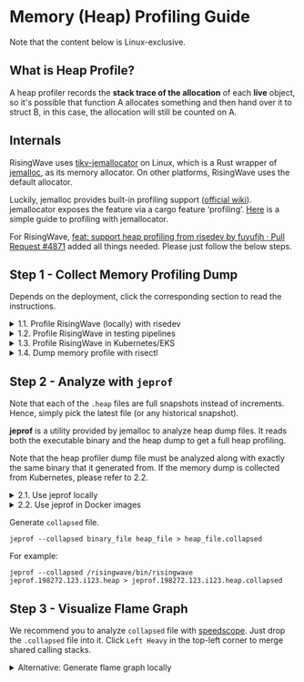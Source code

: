 # Memory (Heap) Profiling Guide

Note that the content below is Linux-exclusive.

## What is Heap Profile?

A heap profiler records the **stack trace of the allocation** of each **live** object, so it's possible that function A allocates something and then hand over it to struct B, in this case, the allocation will still be counted on A.

## Internals

RisingWave uses [tikv-jemallocator](https://crates.io/crates/tikv-jemallocator) on Linux, which is a Rust wrapper of [jemalloc](https://github.com/jemalloc/jemalloc), as its memory allocator. On other platforms, RisingWave uses the default allocator.

Luckily, jemalloc provides built-in profiling support ([official wiki](https://github.com/jemalloc/jemalloc/wiki/Use-Case%3A-Heap-Profiling)). jemallocator exposes the feature via a cargo feature ‘profiling’. [Here](https://gist.github.com/ordian/928dc2bd45022cddd547528f64db9174) is a simple guide to profiling with jemallocator.

For RisingWave, [feat: support heap profiling from risedev by fuyufjh · Pull Request #4871](https://github.com/risingwavelabs/risingwave/pull/4871) added all things needed. Please just follow the below steps.

## Step 1 - Collect Memory Profiling Dump

Depends on the deployment, click the corresponding section to read the instructions.

<details>
<summary>1.1. Profile RisingWave (locally) with risedev</summary>

Run a local cluster in EC2 instance with an additional environment variable `RISEDEV_ENABLE_HEAP_PROFILE`.

```shell
RISEDEV_ENABLE_HEAP_PROFILE=1 ./risedev d full
```

Here we use `full` instead of `compose-3node-deploy` because `compose-3node-deploy` uses Docker container to run RisingWave processes, which makes it more difficult to do profiling and analyzing.

Under the hood, `risedev` set environment variable `MALLOC_CONF` for RisingWave process. [Here](https://github.com/risingwavelabs/risingwave/blob/8f1e6d8101344385c529d5ae2277b28160615e2c/src/risedevtool/src/task/compute_node_service.rs#L107) is the implementation.

By default, the profiler will output a profile result on every 4GB memory allocation. Running a query and waiting for a while, lots of `.heap` files will be generated in the current folder:

```
...
compactor.266308.15.i15.heap
compactor.266308.16.i16.heap
compactor.266308.17.i17.heap
compactor.266308.18.i18.heap
...
compute-node.266187.116.i116.heap
compute-node.266187.117.i117.heap
compute-node.266187.118.i118.heap
compute-node.266187.119.i119.heap
...
```

</details>


<details>
<summary>1.2. Profile RisingWave in testing pipelines</summary>

Currently, some testing pipelines such as longevity tests have enabled memory profiling by default, but some are not, such as performance benchmarks.

To enable heap profiling of compute nodes in benchmark pipelines, set environment variable when starting a job:

```
ENABLE_MEMORY_PROFILING=true
```

Under the hood, the pipeline script passes the value to kube-bench's parameter `benchmark.risingwave.compute.memory_profiling.enable` ([code here](https://github.com/risingwavelabs/risingwave-test/blob/cff0b432b15abd99ac4b13cf1db375d7d8907371/benchmarks/set_bench_configs.sh#L46), and then kube-bench sets the environment to RisingWave Pods ([code here](https://github.com/risingwavelabs/kube-bench/blob/5392fc8fba02fad044d6ce1eb35eb84cb22a029c/manifests/risingwave/risingwave.template.yaml#L124)).

Note that this is only for compute nodes. If you need to run profiling on other nodes, or need to tune the parameters of profiling, you may modify the parameters in risingwave-test's [env.override.toml](https://github.com/risingwavelabs/risingwave-test/blob/d3edb85a9cbc61b3848bc7f7920603a5b89d1e9b/benchmarks/ch-benchmark/env.override.toml) manually and run the job with that branch. ([Example](https://github.com/risingwavelabs/risingwave-test/commit/cff0b432b15abd99ac4b13cf1db375d7d8907371))

</details>

<details>
<summary>1.3. Profile RisingWave in Kubernetes/EKS</summary>

If you run into an OOM issue in Kukernetes, now you will need to enable memory profiling first and reproduce the problem.

To enable memory profiling, set the environment variables `MALLOC_CONF` to Pods.

```bash
# Example: `statefulsets` for CN and Meta
kubectl edit statefulsets/benchmark-risingwave-compute-c
# Example: `deployments` for other nodes
kubectl edit deployments/benchmark-risingwave-connector-c
```

Add the `MALLOC_CONF` env var. Note the `prof_prefix` is used to specify the path and file names of dump. By default, `/risingwave/cache/` is mounted to HostPath and will persist after Pod restarts, so we use it as dump path here.

```yaml
env:
- name: MALLOC_CONF
  value: prof:true,lg_prof_interval:38,lg_prof_sample:19,prof_prefix:/risingwave/cache/cn
```

The suggested values of `lg_prof_interval` are different for different nodes. See `risedev` code: [compactor_service](https://github.com/risingwavelabs/risingwave/blob/8f1e6d8101344385c529d5ae2277b28160615e2c/src/risedevtool/src/task/compactor_service.rs#L99), [compute_node_service.rs](https://github.com/risingwavelabs/risingwave/blob/8f1e6d8101344385c529d5ae2277b28160615e2c/src/risedevtool/src/task/compute_node_service.rs#L107), [meta_node_service.rs](https://github.com/risingwavelabs/risingwave/blob/8f1e6d8101344385c529d5ae2277b28160615e2c/src/risedevtool/src/task/meta_node_service.rs#L190).


Afterwards, the memory dump should be outputted to the specified folder. Use `kubectl cp` to download it to local.


</details>

<details>
<summary>1.4. Dump memory profile with risectl</summary>

You can manually dump a heap profiling with risectl for a compute node with Jemalloc profiling enabled (`MALLOC_CONF=prof:true`).

```shell
./risedev ctl profile heap --dir [dumped_file_dir]
```

The dumped files will be saved in the directory you specified.

Note: To profile compute nodes remotely, please make sure all remote nodes have a public IP address accessible from your local machine (where you are running `risedev`).

</details>



## Step 2 - Analyze with `jeprof`

Note that each of the `.heap` files are full snapshots instead of increments. Hence, simply pick the latest file (or any historical snapshot).

**jeprof** is a utility provided by jemalloc to analyze heap dump files. It reads both the executable binary and the heap dump to get a full heap profiling.

Note that the heap profiler dump file must be analyzed along with exactly the same binary that it generated from. If the memory dump is collected from Kubernetes, please refer to 2.2.

<details>
<summary>2.1. Use jeprof locally</summary>

`jeprof` is already compiled in jemallocator and should be compiled by cargo, use it as follows:

```shell
# find jeprof binary
find . -name 'jeprof'

# set execution permission
chmod +x ./target/release/build/tikv-jemalloc-sys-22f0d47d5c562226/out/build/bin/jeprof
```

**Faster `jeprof` (recommend)**

In some platforms `jeprof` runs very slow. The bottleneck is `addr2line`, if you want to speed up from 30 minutes to 3s, please use :

```shell
git clone https://github.com/gimli-rs/addr2line
cd addr2line
cargo b --examples -r
cp ./target/release/examples/addr2line <your-path>
```


</details>


<details>
<summary>2.2. Use jeprof in Docker images</summary>

`jeprof` is included in RisingWave image `v1.0.0` or later. For earlier versions, please copy an `jeprof` manually into the container.

Find a Linux machine and use `docker` command to start an environment with the specific RisingWave version. Here, `-v $(pwd):/dumps` mounts current directory to `/dumps` folder inside the container, so that you don't need to copy the files in and out.

```bash
docker run -it --rm --entrypoint /bin/bash -v $(pwd):/dumps  ghcr.io/risingwavelabs/risingwave:v1.0.0
```

</details>

Generate `collapsed` file.

```shell
jeprof --collapsed binary_file heap_file > heap_file.collapsed
```

For example:

```shell
jeprof --collapsed /risingwave/bin/risingwave jeprof.198272.123.i123.heap > jeprof.198272.123.i123.heap.collapsed
```

## Step 3 - Visualize Flame Graph

We recommend you to analyze `collapsed` file with [speedscope](https://www.speedscope.app/). Just drop the `.collapsed` file into it. Click `Left Heavy` in the top-left corner to merge shared calling stacks.

<details>
<summary>Alternative: Generate flame graph locally</summary>

Download and unarchive [FlameGraph](https://github.com/brendangregg/FlameGraph) utility.

Run

```shell
./flamegraph.pl --color=mem --countname=bytes heap_file.collapsed > flamegraph.svg
```

Example:

```shell
./flamegraph.pl --color=mem --countname=bytes jeprof.198272.4741.i4741.collapsed > flamegraph.svg
```

By the way, the step 2 and 3 can be written in one line with pipe:

```shell
jeprof --collapsed target/release/risingwave compute-node.10404.2466.i2466.heap | ~/FlameGraph/flamegraph.pl --color=mem --countname=bytes > flamegraph.svg
```

</details>



